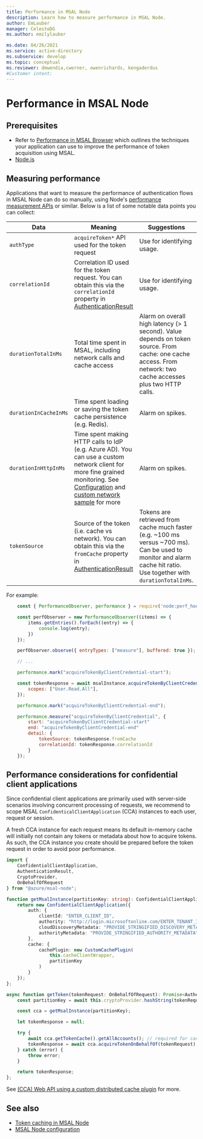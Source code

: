 ```yaml
---
title: Performance in MSAL Node
description: Learn how to measure performance in MSAL Node.
author: EmLauber
manager: CelesteDG
ms.author: emilylauber

ms.date: 04/26/2021
ms.service: active-directory
ms.subservice: develop
ms.topic: conceptual
ms.reviewer: dmwendia,cwerner, owenrichards, kengaderdus
#Customer intent: 
---
```


# Performance in MSAL Node

## Prerequisites

- Refer to [Performance in MSAL Browser](../browser/performance.md) which outlines the techniques your application can use to improve the performance of token acquisition using MSAL. 
- [Node.js](https://nodejs.org)

## Measuring performance

Applications that want to measure the performance of authentication flows in MSAL Node can do so manually, using Node's [performance measurement APIs](https://nodejs.org/api/perf_hooks.html) or similar. Below is a list of some notable data points you can collect:

| Data | Meaning | Suggestions |
|--------|---------|--------------------------|
| `authType` | `acquireToken*` API used for the token request | Use for identifying usage. |
| `correlationId` |  Correlation ID used for the token request. You can obtain this via the `correlationId` property in [AuthenticationResult](https://azuread.github.io/microsoft-authentication-library-for-js/ref/types/_azure_msal_node.AuthenticationResult.html) |  Use for identifying usage. |
| `durationTotalInMs` | Total time spent in MSAL, including network calls and cache access | Alarm on overall high latency (> 1 second). Value depends on token source. From cache: one cache access. From network: two cache accesses plus two HTTP calls. |
| `durationInCacheInMs` | Time spent loading or saving the token cache persistence (e.g. Redis). | Alarm on spikes. |
| `durationInHttpInMs` | Time spent making HTTP calls to IdP (e.g. Azure AD). You can use a custom network client for more fine grained monitoring. See [Configuration](./configuration.md#system-config-options) and [custom network sample](https://github.com/AzureAD/microsoft-authentication-library-for-js/tree/dev/samples/msal-node-samples/custom-INetworkModule-and-network-tracing) for more | Alarm on spikes. |
| `tokenSource` | Source of the token (i.e. cache vs network). You can obtain this via the `fromCache` property in [AuthenticationResult](https://azuread.github.io/microsoft-authentication-library-for-js/ref/types/_azure_msal_node.AuthenticationResult.html) | Tokens are retrieved from cache much faster (e.g. ~100 ms versus ~700 ms). Can be used to monitor and alarm cache hit ratio. Use together with `durationTotalInMs`. |

For example:

```javascript
    const { PerformanceObserver, performance } = require('node:perf_hooks');

    const perfObserver = new PerformanceObserver((items) => {
        items.getEntries().forEach((entry) => {
            console.log(entry);
        })
    });

    perfObserver.observe({ entryTypes: ["measure"], buffered: true });

    // ...

    performance.mark("acquireTokenByClientCredential-start");

    const tokenResponse = await msalInstance.acquireTokenByClientCredential({
        scopes: ["User.Read.All"],
    });

    performance.mark("acquireTokenByClientCredential-end");

    performance.measure("acquireTokenByClientCredential", {
        start: "acquireTokenByClientCredential-start"
        end: "acquireTokenByClientCredential-end"
        detail: {
            tokenSource: tokenResponse.fromCache
            correlationId: tokenResponse.correlationId
        }
    });
```

## Performance considerations for confidential client applications

Since confidential client applications are primarily used with server-side scenarios involving concurrent processing of requests, we recommend to scope MSAL `ConfidenticalClientApplication` (CCA) instances to each user, request or session.

A fresh CCA instance for each request means its default in-memory cache will initially not contain any tokens or metadata about how to acquire tokens. As such, the CCA instance you create should be prepared before the token request in order to avoid poor performance.

```typescript
import {
    ConfidentialClientApplication,
    AuthenticationResult,
    CryptoProvider,
    OnBehalfOfRequest
} from "@azure/msal-node";

function getMsalInstance(partitionKey: string): ConfidentialClientApplication {
    return new ConfidentialClientApplication({
        auth: {
            clientId: "ENTER_CLIENT_ID",
            authority: "http://login.microsoftonline.com/ENTER_TENANT_ID"
            cloudDiscoveryMetadata: "PROVIDE_STRINGIFIED_DISCOVERY_METADATA"
            authorityMetadata: "PROVIDE_STRINGIFIED_AUTHORITY_METADATA"
        },
        cache: {
            cachePlugin: new CustomCachePlugin(
                this.cacheClientWrapper,
                partitionKey
            )
        }
    });
};

async function getToken(tokenRequest: OnBehalfOfRequest): Promise<AuthenticationResult | null> {
    const partitionKey = await this.cryptoProvider.hashString(tokenRequest.oboAssertion);

    const cca = getMsalInstance(partitionKey);

    let tokenResponse = null;

    try {
        await cca.getTokenCache().getAllAccounts(); // required for cache read
        tokenResponse = await cca.acquireTokenOnBehalfOf(tokenRequest);
    } catch (error) {
        throw error;
    }

    return tokenResponse;
};
```

See [(CCA) Web API using a custom distributed cache plugin](https://github.com/AzureAD/microsoft-authentication-library-for-js/tree/dev/samples/msal-node-samples/auth-code-distributed-cache) for more.

## See also

* [Token caching in MSAL Node](caching.md)
* [MSAL Node configuration](configuration.md)

